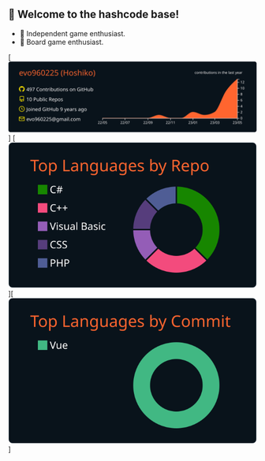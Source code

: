 ## 🌟 Welcome to the hashcode base!
- 👾 Independent game enthusiast.<br>
- 🎲 Board game enthusiast.

[![](https://raw.githubusercontent.com/evo960225/evo960225/main/profile-summary-card-output/codeSTACKr/0-profile-details.svg)]
[![](https://raw.githubusercontent.com/evo960225/evo960225/main/profile-summary-card-output/codeSTACKr/1-repos-per-language.svg)][![](https://raw.githubusercontent.com/evo960225/evo960225/main/profile-summary-card-output/codeSTACKr/2-most-commit-language.svg)]
